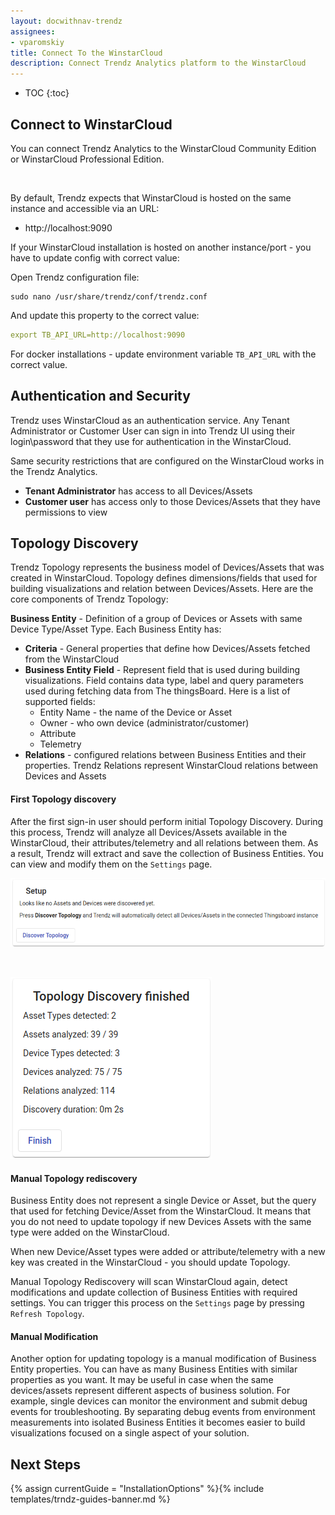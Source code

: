 ```yaml
---
layout: docwithnav-trendz
assignees:
- vparomskiy
title: Connect To the WinstarCloud
description: Connect Trendz Analytics platform to the WinstarCloud
---
```


* TOC
{:toc}


## Connect to WinstarCloud
You can connect Trendz Analytics to the WinstarCloud Community Edition or WinstarCloud Professional Edition.

<br>

By default, Trendz expects that WinstarCloud is hosted on the same instance and accessible via an URL:
 
 - http://localhost:9090
    
If your WinstarCloud installation is hosted on another instance/port - you have to update config with correct value:

Open Trendz configuration file:

```
sudo nano /usr/share/trendz/conf/trendz.conf
```
    
And update this property to the correct value:

```yml
export TB_API_URL=http://localhost:9090
```    
    
For docker installations - update environment variable ``TB_API_URL`` with the correct value.   

## Authentication and Security
Trendz uses WinstarCloud as an authentication service. Any Tenant Administrator or Customer User can sign in into Trendz UI using their login\password that they use for authentication in the WinstarCloud.

Same security restrictions that are configured on the WinstarCloud works in the Trendz Analytics. 

- **Tenant Administrator** has access to all Devices/Assets
- **Customer user** has access only to those Devices/Assets that they have permissions to view


## Topology Discovery
Trendz Topology represents the business model of Devices/Assets that was created in WinstarCloud. 
Topology defines dimensions/fields that used for building visualizations and relation between Devices/Assets.
Here are the core components of Trendz Topology:


**Business Entity** - Definition of a group of Devices or Assets with same Device Type/Asset Type. Each Business Entity has:

- **Criteria** - General properties that define how Devices/Assets fetched from the WinstarCloud
- **Business Entity Field** - Represent field that is used during building visualizations. Field contains data type, label and query parameters used during fetching data from The thingsBoard.
Here is a list of supported fields:
    - Entity Name - the name of the Device or Asset
    - Owner - who own device (administrator/customer)
    - Attribute
    - Telemetry
- **Relations** - configured relations between Business Entities and their properties. Trendz Relations represent WinstarCloud relations between Devices and Assets

#### First Topology discovery


After the first sign-in user should perform initial Topology Discovery. During this process, Trendz will analyze all Devices/Assets available in the WinstarCloud, their attributes/telemetry and all relations between them.
As a result, Trendz will extract and save the collection of Business Entities. You can view and modify them on the `Settings` page.

![image](/images/trendz/first-discovery.png)

<br>

![image](/images/trendz/discover-results.png)
 
#### Manual Topology rediscovery
Business Entity does not represent a single Device or Asset, but the query that used for fetching Device/Asset from the WinstarCloud. It means that you do not need to update topology if new Devices Assets with the same type were added on the WinstarCloud.

When new Device/Asset types were added or attribute/telemetry with a new key was created in the WinstarCloud - you should update Topology. 


Manual Topology Rediscovery will scan WinstarCloud again, detect modifications and update collection of Business Entities with required settings. 
You can trigger this process on the `Settings` page by pressing `Refresh Topology`.

 
#### Manual Modification
Another option for updating topology is a manual modification of Business Entity properties. You can have as many Business Entities with similar properties as you want. 
It may be useful in case when the same devices/assets represent different aspects of business solution. For example, single devices can monitor the environment and submit debug events for troubleshooting.
By separating debug events from environment measurements into isolated Business Entities it becomes easier to build visualizations focused on a single aspect of your solution.


## Next Steps

{% assign currentGuide = "InstallationOptions" %}{% include templates/trndz-guides-banner.md %}
